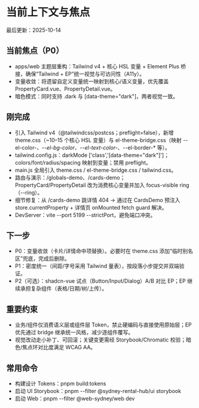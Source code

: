 # 当前上下文与焦点
最后更新：2025-10-14

## 当前焦点（P0）
- apps/web 主题层重构：Tailwind v4 + 核心 HSL 变量 + Element Plus 桥接，确保“Tailwind + EP”统一视觉与可访问性（A11y）。
- 变量收敛：将遗留自定义变量统一映射到核心/语义变量，优先覆盖 PropertyCard.vue、PropertyDetail.vue。
- 暗色模式：同时支持 .dark 与 [data-theme="dark"]，两者视觉一致。

## 刚完成
- 引入 Tailwind v4（@tailwindcss/postcss；preflight=false），新增 theme.css（~10–15 个核心 HSL 变量）与 el-theme-bridge.css（映射 --el-color-*、--el-bg-color、--el-text-color-*、--el-border-* 等）。
- tailwind.config.js：darkMode ['class','[data-theme="dark"]']；colors/font/radius/spacing 映射到变量；禁用 preflight。
- main.js 全局引入 theme.css / el-theme-bridge.css / tailwind.css。
- 路由与演示：/globals-demo、/cards-demo；PropertyCard/PropertyDetail 改为消费核心变量并加入 focus-visible ring（--ring）。
- 细节修复：从 /cards-demo 跳详情 404 → 通过在 CardsDemo 预注入 store.currentProperty + 详情页 onMounted fetch guard 解决。
- DevServer：vite --port 5199 --strictPort，避免端口冲突。

## 下一步
- P0：变量收敛（卡片/详情命中项替换）。必要时在 theme.css 添加“临时别名区”兜底，完成后删除。
- P1：密度统一（间距/字号采用 Tailwind 量表），按段落小步提交并双端验证。
- P2（可选）：shadcn-vue 试点（Button/Input/Dialog）A/B 对比 EP；EP 继续承担复杂组件（表格/日期/树/上传）。

## 重要约束
- 业务/组件仅消费语义层或组件层 Token，禁止硬编码与直接使用原始层；EP 优先通过 bridge 继承统一风格，减少逐组件覆写。
- 视觉改动走小补丁、可回滚；关键变更需经 Storybook/Chromatic 校验；暗色/焦点环对比度满足 WCAG AA。

## 常用命令
- 构建设计 Tokens：pnpm build:tokens
- 启动 UI Storybook：pnpm --filter @sydney-rental-hub/ui storybook
- 启动 Web：pnpm --filter @web-sydney/web dev
